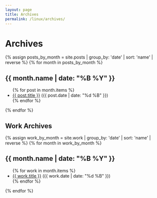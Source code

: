 ```yaml
---
layout: page
title: Archives
permalink: /linux/archives/
---
```


# Archives

{% assign posts_by_month = site.posts | group_by: 'date' | sort: 'name' | reverse %}
{% for month in posts_by_month %}

  <h2>{{ month.name | date: "%B %Y" }}</h2>
  <ul>
    {% for post in month.items %}
      <li><a href="{{ site.baseurl }}{{ post.url }}">{{ post.title }}</a> ({{ post.date | date: "%d %B" }})</li>
    {% endfor %}
  </ul>
{% endfor %}

## Work Archives

{% assign work_by_month = site.work | group_by: 'date' | sort: 'name' | reverse %}
{% for month in work_by_month %}

  <h2>{{ month.name | date: "%B %Y" }}</h2>
  <ul>
    {% for work in month.items %}
      <li><a href="{{ site.baseurl }}{{ work.url }}">{{ work.title }}</a> ({{ work.date | date: "%d %B" }})</li>
    {% endfor %}
  </ul>
{% endfor %}

